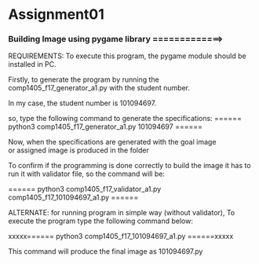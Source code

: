 # Assignment01

### Building Image using pygame library =============>

REQUIREMENTS: To execute this program, the pygame module should be
		installed in PC.

Firstly, to generate the program by running the 
comp1405_f17_generator_a1.py with the student number.

In my case, the student number is 101094697.

so, type the following command to generate the specifications:
======    python3 comp1405_f17_generator_a1.py 101094697    ======

Now, when the specifications are generated with the goal image  
or assigned image is produced in the folder

To confirm if the programming is done correctly to build the image 
it has to run it with validator file, so the command will be:

======  python3 comp1405_f17_validator_a1.py comp1405_f17_101094697_a1.py    ====== 

ALTERNATE: for running program in simple way (without validator),
To execute the program type the following command below: 

xxxxx======    python3 comp1405_f17_101094697_a1.py    ======xxxxx

This command will produce the final image as 101094697.py
